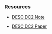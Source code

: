 <!--- Do not delete this line, it is needed for jinja_markdown to render this page correctly -->
### Resources 

* [DESC DC2 Note]()

* [DESC DC2 Paper]()


